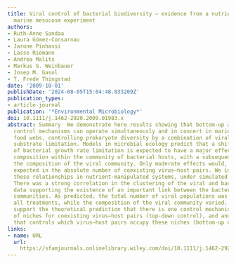 ```yaml
---
title: Viral control of bacterial biodiversity – evidence from a nutrient‐enriched
  marine mesocosm experiment
authors:
- Ruth‐Anne Sandaa
- Laura Gómez‐Consarnau
- Jarone Pinhassi
- Lasse Riemann
- Andrea Malits
- Markus G. Weinbauer
- Josep M. Gasol
- T. Frede Thingstad
date: '2009-10-01'
publishDate: '2024-08-05T15:04:48.033209Z'
publication_types:
- article-journal
publication: '*Environmental Microbiology*'
doi: 10.1111/j.1462-2920.2009.01983.x
abstract: Summary  We demonstrate here results showing that bottom‐up and top‐down
  control mechanisms can operate simultaneously and in concert in marine microbial
  food webs, controlling prokaryote diversity by a combination of viral lysis and
  substrate limitation. Models in microbial ecology predict that a shift in the type
  of bacterial growth rate limitation is expected to have a major effect on species
  composition within the community of bacterial hosts, with a subsequent shift in
  the composition of the viral community. Only moderate effects would, however, be
  expected in the absolute number of coexisting virus–host pairs. We investigated
  these relationships in nutrient‐manipulated systems, under simulated in situ conditions.
  There was a strong correlation in the clustering of the viral and bacterial community
  data supporting the existence of an important link between the bacterial and viral
  communities. As predicted, the total number of viral populations was the same in
  all treatments, while the composition of the viral community varied. Our results
  support the theoretical prediction that there is one control mechanism for the number
  of niches for coexisting virus–host pairs (top‐down control), and another mechanism
  that controls which virus–host pairs occupy these niches (bottom‐up control).
links:
- name: URL
  url: 
    https://sfamjournals.onlinelibrary.wiley.com/doi/10.1111/j.1462-2920.2009.01983.x
---
```

